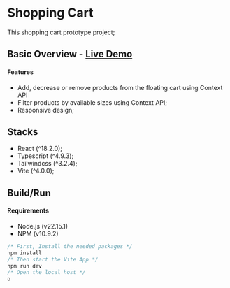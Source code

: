 # Shopping Cart

This shopping cart prototype project;

## Basic Overview - [Live Demo](https://clotheshoppingcart.vercel.app/)

#### Features

- Add, decrease or remove products from the floating cart using Context API
- Filter products by available sizes using Context API;
- Responsive design;

## Stacks

- React (^18.2.0);
- Typescript (^4.9.3);
- Tailwindcss (^3.2.4);
- Vite (^4.0.0);

## Build/Run

#### Requirements

- Node.js (v22.15.1)
- NPM (v10.9.2)

```javascript
/* First, Install the needed packages */
npm install
/* Then start the Vite App */
npm run dev
/* Open the local host */
o
```
